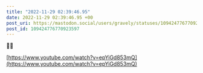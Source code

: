 ```yaml
---
title: "2022-11-29 02:39:46.95"
date: 2022-11-29 02:39:46.95 +00
post_uri: https://mastodon.social/users/gravely/statuses/109424776770923597
post_id: 109424776770923597
---
```

💃🏽

[https://www.youtube.com/watch?v=epYiGd853mQ](https://www.youtube.com/watch?v=epYiGd853mQ)


